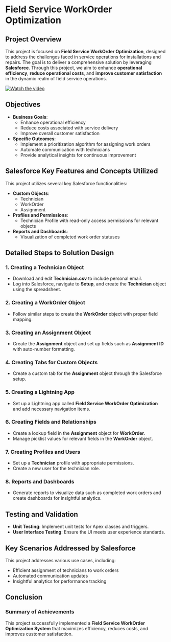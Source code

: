 # **Field Service WorkOrder Optimization**

## **Project Overview**
This project is focused on **Field Service WorkOrder Optimization**, designed to address the challenges faced in service operations for installations and repairs. The goal is to deliver a comprehensive solution by leveraging **Salesforce**. Through this project, we aim to enhance **operational efficiency**, **reduce operational costs**, and **improve customer satisfaction** in the dynamic realm of field service operations.

[![Watch the video](https://your-image-link.com/thumbnail.jpg)](https://drive.google.com/uc?export=download&id=1HPHiGWKIGe3O08avgkTezXfS0p54M_G2)



## **Objectives**
- **Business Goals**: 
  - Enhance operational efficiency
  - Reduce costs associated with service delivery
  - Improve overall customer satisfaction
- **Specific Outcomes**: 
  - Implement a prioritization algorithm for assigning work orders
  - Automate communication with technicians
  - Provide analytical insights for continuous improvement

## **Salesforce Key Features and Concepts Utilized**
This project utilizes several key Salesforce functionalities:
- **Custom Objects**: 
  - Technician
  - WorkOrder
  - Assignment
- **Profiles and Permissions**: 
  - Technician Profile with read-only access permissions for relevant objects
- **Reports and Dashboards**: 
  - Visualization of completed work order statuses

## **Detailed Steps to Solution Design**
### **1. Creating a Technician Object**
- Download and edit **Technician.csv** to include personal email.
- Log into Salesforce, navigate to **Setup**, and create the **Technician** object using the spreadsheet.

### **2. Creating a WorkOrder Object**
- Follow similar steps to create the **WorkOrder** object with proper field mapping.

### **3. Creating an Assignment Object**
- Create the **Assignment** object and set up fields such as **Assignment ID** with auto-number formatting.

### **4. Creating Tabs for Custom Objects**
- Create a custom tab for the **Assignment** object through the Salesforce setup.

### **5. Creating a Lightning App**
- Set up a Lightning app called **Field Service WorkOrder Optimization** and add necessary navigation items.

### **6. Creating Fields and Relationships**
- Create a lookup field in the **Assignment** object for **WorkOrder**.
- Manage picklist values for relevant fields in the **WorkOrder** object.

### **7. Creating Profiles and Users**
- Set up a **Technician** profile with appropriate permissions.
- Create a new user for the technician role.

### **8. Reports and Dashboards**
- Generate reports to visualize data such as completed work orders and create dashboards for insightful analytics.

## **Testing and Validation**
- **Unit Testing**: Implement unit tests for Apex classes and triggers.
- **User Interface Testing**: Ensure the UI meets user experience standards.

## **Key Scenarios Addressed by Salesforce**
This project addresses various use cases, including:
- Efficient assignment of technicians to work orders
- Automated communication updates
- Insightful analytics for performance tracking

## **Conclusion**
### **Summary of Achievements**
This project successfully implemented a **Field Service WorkOrder Optimization System** that maximizes efficiency, reduces costs, and improves customer satisfaction. 
